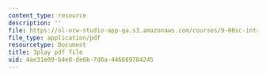 ```yaml
---
content_type: resource
description: ''
file: https://ol-ocw-studio-app-qa.s3.amazonaws.com/courses/9-00sc-introduction-to-psychology-fall-2011/4ae31e09b4e0de6b7d6a446669784245_gRe7dy2HSTg.pdf
file_type: application/pdf
resourcetype: Document
title: 3play pdf file
uid: 4ae31e09-b4e0-de6b-7d6a-446669784245
---
```

